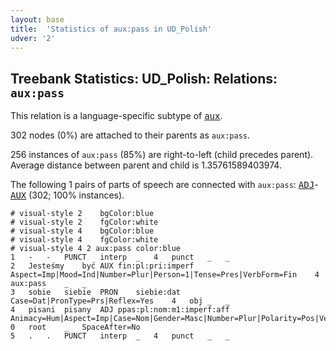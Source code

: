 ```yaml
---
layout: base
title:  'Statistics of aux:pass in UD_Polish'
udver: '2'
---
```


## Treebank Statistics: UD_Polish: Relations: `aux:pass`

This relation is a language-specific subtype of <tt><a href="pl-dep-aux.html">aux</a></tt>.

302 nodes (0%) are attached to their parents as `aux:pass`.

256 instances of `aux:pass` (85%) are right-to-left (child precedes parent).
Average distance between parent and child is 1.35761589403974.

The following 1 pairs of parts of speech are connected with `aux:pass`: <tt><a href="pl-pos-ADJ.html">ADJ</a></tt>-<tt><a href="pl-pos-AUX.html">AUX</a></tt> (302; 100% instances).


~~~ conllu
# visual-style 2	bgColor:blue
# visual-style 2	fgColor:white
# visual-style 4	bgColor:blue
# visual-style 4	fgColor:white
# visual-style 4 2 aux:pass	color:blue
1	-	-	PUNCT	interp	_	4	punct	_	_
2	Jesteśmy	być	AUX	fin:pl:pri:imperf	Aspect=Imp|Mood=Ind|Number=Plur|Person=1|Tense=Pres|VerbForm=Fin	4	aux:pass	_	_
3	sobie	siebie	PRON	siebie:dat	Case=Dat|PronType=Prs|Reflex=Yes	4	obj	_	_
4	pisani	pisany	ADJ	ppas:pl:nom:m1:imperf:aff	Animacy=Hum|Aspect=Imp|Case=Nom|Gender=Masc|Number=Plur|Polarity=Pos|VerbForm=Part|Voice=Pass	0	root	_	SpaceAfter=No
5	.	.	PUNCT	interp	_	4	punct	_	_

~~~


